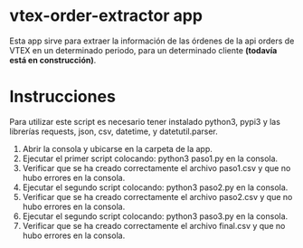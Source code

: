 # vtex-order-extractor app

Esta app sirve para extraer la información de las órdenes de la api orders de VTEX en un determinado periodo, para un determinado cliente **(todavía está en construcción)**.  

# Instrucciones

Para utilizar este script es necesario tener instalado python3, pypi3 y las librerías requests, json, csv, datetime, y datetutil.parser.

 1. Abrir la consola y ubicarse en la carpeta de la app.
 2. Ejecutar el primer script colocando: python3 paso1.py en la consola.
 3. Verificar que se ha creado correctamente el archivo paso1.csv y que no hubo errores en la consola.
 4. Ejecutar el segundo script colocando: python3 paso2.py en la consola.
 5. Verificar que se ha creado correctamente el archivo paso2.csv y que no hubo errores en la consola.
 6. Ejecutar el segundo script colocando: python3 paso3.py en la consola.
 7. Verificar que se ha creado correctamente el archivo final.csv y que no hubo errores en la consola.
 
